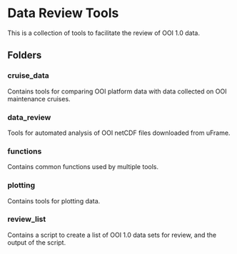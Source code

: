 # Data Review Tools
This is a collection of tools to facilitate the review of OOI 1.0 data.

## Folders
### cruise_data
Contains tools for comparing OOI platform data with data collected on OOI maintenance cruises.

### data_review
Tools for automated analysis of OOI netCDF files downloaded from uFrame.

### functions
Contains common functions used by multiple tools.

### plotting
Contains tools for plotting data.

### review_list
Contains a script to create a list of OOI 1.0 data sets for review, and the output of the script.